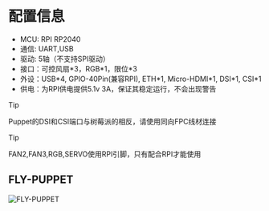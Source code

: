 # 配置信息

* MCU: RPI RP2040
* 通信: UART,USB
* 驱动: 5轴（不支持SPI驱动）
* 接口：可控风扇\*3，RGB\*1，限位\*3
* 外设：USB\*4, GPIO-40Pin(兼容RPI), ETH\*1, Micro-HDMI\*1, DSI\*1, CSI\*1
* 供电：为RPI供电提供5.1v 3A，保证其稳定运行，不会出现警告

> [!TIP]
> Puppet的DSI和CSI端口与树莓派的相反，请使用同向FPC线材连接

> [!TIP]
> FAN2,FAN3,RGB,SERVO使用RPI引脚，只有配合RPI才能使用

## FLY-PUPPET

![FLY-PUPPET](../../images/boards/fly_puppet/fly_puppet.png ":no-zooom")
